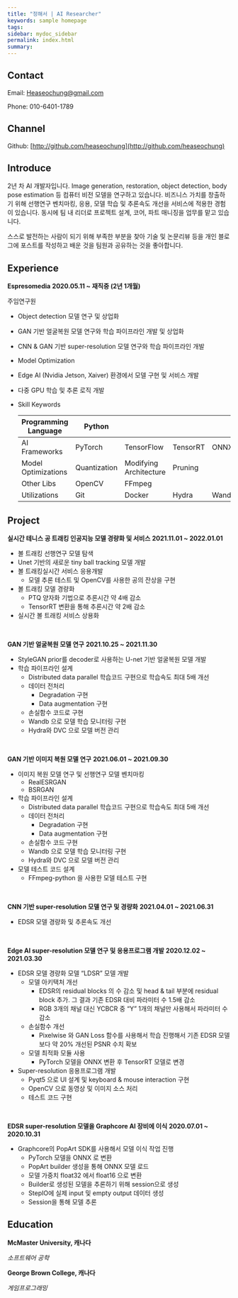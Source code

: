 ```yaml
---
title: "정해서 | AI Researcher"
keywords: sample homepage
tags: 
sidebar: mydoc_sidebar
permalink: index.html
summary: 
---
```


<!-- ![heaseo.jpeg](images/heaseo.jpeg) -->

## Contact

Email: Heaseochung@gmail.com

Phone: 010-6401-1789

## Channel

Github: [http://github.com/heaseochung](http://github.com/heaseochung)

<!-- Blog: [https://velog.io/@heaseo](https://velog.io/@heaseo) -->

## Introduce

2년 차 AI 개발자입니다. Image generation, restoration, object detection, body pose estimation 등 컴퓨터 비전 모델을 연구하고 있습니다. 비즈니스 가치를 창출하기 위해 선행연구 벤치마킹, 응용, 모델 학습 및 추론속도 개선을 서비스에 적용한 경험이 있습니다. 동시에 팀 내 리더로 프로젝트 설계, 코어, 파트 매니징을 업무를 맡고 있습니다.

스스로 발전하는 사람이 되기 위해 부족한 부분을 찾아 기술 및 논문리뷰 등을 개인 블로그에 포스트를 작성하고 배운 것을 팀원과 공유하는 것을 좋아합니다.

## Experience

**Espresomedia**
**2020.05.11 ~ 재직중 (2년 1개월)**

주임연구원

- Object detection 모델 연구 및 상업화
- GAN 기반 얼굴복원 모델 연구와 학습 파이프라인 개발 및 상업화
- CNN & GAN 기반 super-resolution 모델 연구와 학습 파이프라인 개발
- Model Optimization
- Edge AI (Nvidia Jetson, Xaiver) 환경에서 모델 구현 및 서비스 개발
- 다중 GPU 학습 및 추론 로직 개발
- Skill Keywords
    
    
    | Programming Language | Python |  |  |  |
    | --- | --- | --- | --- | --- |
    | AI Frameworks | PyTorch | TensorFlow | TensorRT | ONNX |
    | Model Optimizations | Quantization | Modifying Architecture | Pruning |  |
    | Other Libs | OpenCV | FFmpeg |  |  |
    | Utilizations | Git | Docker | Hydra | Wandb |

## Project

**실시간 테니스 공 트래킹 인공지능 모델 경량화 및 서비스**
**2021.11.01 ~ 2022.01.01**

- 볼 트래킹 선행연구 모델 탐색
- Unet 기반의 새로운 tiny ball tracking 모델 개발
- 볼 트래킹실시간 서비스 응용개발
    - 모델 추론 테스트 및 OpenCV를 사용한 공의 잔상을 구현
- 볼 트래킹 모델 경량화
    - PTQ 양자화 기법으로 추론시간 약 4배 감소
    - TensorRT 변환을 통해 추론시간 약 2배 감소
- 실시간 볼 트래킹 서비스 상용화

<br />

**GAN 기반 얼굴복원 모델 연구**
**2021.10.25 ~ 2021.11.30**

- StyleGAN prior를 decoder로 사용하는 U-net 기반 얼굴복원 모델 개발
- 학습 파이프라인 설계
    - Distributed data parallel 학습코드 구현으로 학습속도 최대 5배 개선
    - 데이터 전처리
        - Degradation 구현
        - Data augmentation 구현
    - 손실함수 코드로 구현
    - Wandb 으로 모델 학습 모니터링 구현
    - Hydra와 DVC 으로 모델 버전 관리

<br />

**GAN 기반 이미지 복원 모델 연구**
**2021.06.01 ~ 2021.09.30**

- 이미지 복원 모델 연구 및 선행연구 모델 벤치마킹
    - RealESRGAN
    - BSRGAN
- 학습 파이프라인 설계
    - Distributed data parallel 학습코드 구현으로 학습속도 최대 5배 개선
    - 데이터 전처리
        - Degradation 구현
        - Data augmentation 구현
    - 손실함수 코드 구현
    - Wandb 으로 모델 학습 모니터링 구현
    - Hydra와 DVC 으로 모델 버전 관리
- 모델 테스트 코드 설계
    - FFmpeg-python 을 사용한 모델 테스트 구현

<br />

**CNN 기반 super-resolution 모델 연구 및 경량화**
**2021.04.01 ~ 2021.06.31**

- EDSR 모델 경량화 및 추론속도 개선

<br />

**Edge AI super-resolution 모델 연구 및 응용프로그램 개발**
**2020.12.02 ~ 2021.03.30**

- EDSR 모델 경량화 모델 “LDSR” 모델 개발
    - 모델 아키택처 개선
        - EDSR의 residual blocks 의 수 감소 및 head & tail 부분에 residual block 추가. 그 결과 기존 EDSR 대비 파라미터 수 1.5배 감소
        - RGB 3개의 채널 대신 YCBCR 중 “Y” 1개의 채널만 사용해서 파라미터 수 감소
    - 손실함수 개선
        - Pixelwise 와 GAN Loss 함수를 사용해서 학습 진행해서 기존 EDSR 모델보다 약 20% 개선된 PSNR 수치 확보
    - 모델 최적화 모듈 사용
        - PyTorch 모델을 ONNX 변환 후 TensorRT 모델로 변경
- Super-resolution 응용프로그램 개발
    - Pyqt5 으로 UI 설계 및 keyboard & mouse interaction 구현
    - OpenCV 으로 동영상 및 이미지 소스 처리
    - 테스트 코드 구현

<br />

**EDSR super-resolution 모델을 Graphcore AI 장비에 이식**
**2020.07.01 ~ 2020.10.31**

- Graphcore의 PopArt SDK를 사용해서 모델 이식 작업 진행
    - PyTorch 모델을 ONNX 로 변환
    - PopArt builder 생성을 통해 ONNX 모델 로드
    - 모델 가중치 float32 에서 float16 으로 변환
    - Builder로 생성된 모델을 추론하기 위해 session으로 생성
    - StepIO에 실제 input 및 empty output 데이터 생성
    - Session을 통해 모델 추론

<!-- ## 개인 프로젝트

2022.01.01 ~

**Golf AI Coaching APP with Unity**

- 사용자의 key-points 및 골프 클럽 궤도 estimation 모델 연구
- 데이터 수집, 전처리, 학습 코드 구현
- ONNX를 이용한 Restful AI 추론서버 개발
- 추론서버에서 전달한 관절 및 클럽 궤도 위치정보를 유니티 클라이언트에서 구현 -->

## Education

**McMaster University, 캐나다**
<!-- **2022.01.10 ~ 2023.05.30** -->

*소프트웨어 공학*

**George Brown College, 캐나다**
<!-- *2017.09.01 ~ 2020.04.30* -->

*게임프로그래밍*

<!-- 
{% include note.html content="If you're cloning this theme, you're probably writing documentation of some kind. I have a blog on technical writing here called <a alt='technical writing blog' href='http://idratherbewriting.com'>I'd Rather Be Writing</a>. If you'd like to stay updated with the latest trends, best practices, and other methods for writing documentation, consider <a href='https://tinyletter.com/tomjoht'>subscribing</a>. I also have a site on <a href='http://idratherbewriting.com/learnapidoc'>writing API documentation</a>." %}

## Build the Theme

Follow these instructions to build the theme.

### 1. Download the theme

First, download or clone the theme from the [Github repo](https://github.com/tomjoht/documentation-theme-jekyll). Most likely you won't be pulling in updates once you start customizing the theme, so downloading the theme (instead of cloning it) probably makes the most sense. In Github, click the **Clone or download** button, and then click **Download ZIP**.

### 2. Install Jekyll

If you've never installed or run a Jekyll site locally on your computer, follow these instructions to install Jekyll:

* [Install Jekyll on Mac][mydoc_install_jekyll_on_mac]
* [Install Jekyll on Windows][mydoc_install_jekyll_on_windows]

### 3. Install Bundler

In case you haven't installed Bundler, install it:

```
gem install bundler
```

You'll want [Bundler](http://bundler.io/) to make sure all the Ruby gems needed work well with your project. Bundler sorts out dependencies and installs missing gems or matches up gems with the right versions based on gem dependencies.

### 4. Option 1: Build the Theme (*without* the github-pages gem) {#option1}

Use this option if you're not planning to publish your Jekyll site using [Github Pages](https://pages.github.com/).

Bundler's Gemfile specifies how project dependencies are managed. Although this project includes a Gemfile, this theme doesn't have any dependencies beyond core Jekyll. The Gemfile is used to list gems needed for publishing on Github Pages. **If you're not planning to have Github Pages build your Jekyll project, delete these two files from the theme's root directory:**

* Gemfile
* Gemfile.lock

If you've never run Jekyll on your computer (you can check with `jekyll --version`), you may need to install the jekyll gem:

```
gem install jekyll
```

Now run jekyll serve (first change directories (`cd`) to where you downloaded the project):

```
jekyll serve
```

### 4. Option 2: Build the Theme (*with* the github-pages gem) {#option2}

If you *are* in fact publishing on Github Pages, leave the Gemfile and Gemfile.lock files in the theme.The Gemfile tells Jekyll to use the github-pages gem. **However, note that you cannot use the normal `jekyll serve` command with this gem due to dependency conflicts between the latest version of Jekyll and Github Pages** (which are noted [briefly here](https://help.github.com/articles/setting-up-your-github-pages-site-locally-with-jekyll/)).

You need Bundler to resolve these dependency conflicts. Use Bundler to install all the needed Ruby gems:

```
bundle update
```

Then *always* use this command to build Jekyll:

```
bundle exec jekyll serve
```

If you want to shorten this long command, you can put this code in a file such as jekyll.sh (on a Mac) and then simply type `. jekyll.sh` to build Jekyll.

## Running the site in Docker

You can also use Docker to directly build and run the site on your local machine. Just clone the repo and run the following from your working dir:
```
docker-compose build --no-cache && docker-compose up
```
The site should now be running at [http://localhost:4000/](http://localhost:4000/).

This is perhaps the easiest way to see how your site would actually look.

## Configure the sidebar

There are several products in this theme. Each product uses a different sidebar. This is the essence of what makes this theme unique -- different sidebars for different product documentation. The idea is that when users are reading documentation for a specific product, the sidebar navigation should be specific to that product. (You can read more of my thoughts on why multiple sidebars are important in this [blog post](http://idratherbewriting.com/2016/03/23/release-of-documentation-theme-for-jekyll-50/).)

The top navigation usually remains the same, because it allows users to navigate across products. But the sidebar navigation adapts to the product.

In each page's frontmatter, you must specify the sidebar you want that page to use. Here's an example of the page frontmatter showing the sidebar property:

<pre>
---
title: Alerts
tags: [formatting]
keywords: notes, tips, cautions, warnings, admonitions
last_updated: July 3, 2016
summary: "You can insert notes, tips, warnings, and important alerts in your content. These notes are stored as shortcodes made available through the linksrefs.hmtl include."
<span class="red">sidebar: mydoc_sidebar</span>
permalink: mydoc_alerts
---
</pre>

The `sidebar: mydoc_sidebar` refers to the \_data/sidebars/mydoc_sidebar.yml file.

Note that your sidebar can only have 2 levels (expand the **Tag archives** option to see an example of the second level). Given that each product has its own sidebar, this depth should be sufficient (it's really like 3 levels). Deeper nesting goes against usability recommendations.

You can optionally turn off the sidebar on any page (e.g. landing pages). To turn off the sidebar for a page, you should set the page frontmatter tag as `hide_sidebar: true`.

If you don't declare a sidebar, the `home_sidebar` file gets used as the default because this is the default specified in the config file:

```yaml
-
  scope:
    path: ""
    type: "pages"
  values:
    layout: "page"
    comments: true
    search: true
    sidebar: home_sidebar
    topnav: topnav
```

If you want to set different sidebar defaults based on different folders for your pages, specify your defaults like this:

```
-
  scope:
    path: "pages/mydoc"
    type: "pages"
  values:
    layout: "page"
    comments: true
    search: true
    sidebar: mydoc_sidebar
    topnav: topnav
```

This would load the `mydoc_sidebar` for each file in **pages/mydoc**. You could set different defaults for different path scopes.

For more detail on the sidebar, see [Sidebar navigation][mydoc_sidebar_navigation].

## Top navigation

The top navigation works just like the sidebar. You can specify which topnav data file should load by adding a `topnav` property in your page, like this:

```yaml
topnav: topnav
```

Here the topnav refers to the `_data/topnav.yml` file.

Because most topnav options will be the same, the `_config.yml` file specifies the topnav file as a default:

```yaml
-
  scope:
    path: ""
    type: "pages"
  values:
    layout: "page"
    comments: true
    search: true
    sidebar: home_sidebar
    topnav: topnav
```

## Sidebar syntax

The sidebar data file uses a specific YAML syntax that you must follow. Follow the sample pattern shown in the theme, specically looking at `mydoc_sidebar.yml` as an example: Here's a code sample showing all levels:

```yaml
entries:
- title: sidebar
  product: Jekyll Doc Theme
  version: 6.0
  folders:
  - title: Overview
    output: web, pdf
    folderitems:

    - title: Get started
      url: /index.html
      output: web, pdf
      type: homepage

    - title: Introduction
      url: /mydoc_introduction.html
      output: web, pdf

  - title: Release Notes
    output: web, pdf
    folderitems:

    - title: 6.0 Release notes
      url: /mydoc_release_notes_60.html
      output: web, pdf

    - title: 5.0 Release notes
      url: /mydoc_release_notes_50.html
      output: web, pdf

  - title: Tag archives
    output: web
    folderitems:

    - title: Tag archives overview
      url: /mydoc_tag_archives_overview.html
      output: web

      subfolders:
      - title: Tag archive pages
        output: web
        subfolderitems:

        - title: Formatting pages
          url: /tag_formatting.html
          output: web

        - title: Navigation pages
          url: /tag_navigation.html
          output: web

        - title: Content types pages
          url: /tag_content_types.html
          output: web
```

Each `folder` or `subfolder` must contain a `title` and `output` property. Each `folderitem` or `subfolderitem` must contain a `title`, `url`, and `output` property.

The two outputs available are `web` and `pdf`. (Even if you aren't publishing PDF, you still need to specify `output: web`).

The YAML syntax depends on exact spacing, so make sure you follow the pattern shown in the sample sidebars. See my [YAML tutorial](mydoc_yaml_tutorial) for more details about how YAML works.

{% include note.html content="If you have just one character of spacing off, Jekyll won't build due to the YAML syntax error. You'll see an error message in your console that says \"Error ... did not find expected key while parsing a block mapping at line 22 column 5. Error: Run jekyll build --trace for more information.\" If you encounter this, it usually refers to incorrect indentation or spacing in the YAML file. See the example mydoc_sidebar.yml file to see where your formatting went wrong." %}

Each level must have at least one topic before the next level starts. You can't have a second level that contains multiple third levels without having at least one standalone topic in the second level. If you need a hierarchy that has a folder that contains other folders and no loose topics, use a blank `-` item like this:

```yaml
entries:
- title: sidebar
  product: Jekyll Doc Theme
  version: 6.0
  folders:
  - title: Overview
    output: web, pdf
    folderitems:

    -

  - title: Release Notes
    output: web, pdf
    folderitems:

    - title: 6.0 Release notes
      url: /mydoc_release_notes_60.html
      output: web, pdf

    - title: 5.0 Release notes
      url: /mydoc_release_notes_50.html
      output: web, pdf

  - title: Installation
    output: web, pdf
    folderitems:

    - title: About Ruby, Gems, Bundler, etc.
      url: /mydoc_about_ruby_gems_etc.html
      output: web, pdf

    - title: Install Jekyll on Mac
      url: /mydoc_install_jekyll_on_mac.html
      output: web, pdf

    - title: Install Jekyll on Windows
      url: /mydoc_install_jekyll_on_windows.html
      output: web, pdf
```

To accommodate the title page and table of contents in PDF outputs, each product sidebar must list these pages before any other:

```yaml
- title:
  output: pdf
  type: frontmatter
  folderitems:
  - title:
    url: /titlepage
    output: pdf
    type: frontmatter
  - title:
    url: /tocpage
    output: pdf
    type: frontmatter
```

Leave the output as `output: pdf` for these frontmatter pages so that they don't appear in the web output.

For more detail on the sidebar, see [Sidebar navigation][mydoc_sidebar_navigation] and [YAML tutorial][mydoc_yaml_tutorial].

## Comments

The theme integrates [Commento.io](https://commento.io/) for comments below pages and posts. (This commenting service doesn't inject controversial tracking ads like Disqus does.) You will need to Commento.io account + plan ($5/month) to authorize Commento with your domain (no other configuration should be required). If you don't want comments, in the \_config.yml file, change the `comments: true` properties (under `defaults`) to `comments: false` in every instance. Then in the commento.html include file (inside \_includes), the `{% raw %}{% unless page.comments == false %} ... {% endunless %}{% endraw %}` logic will not insert the Commentio form.

## Relative links and offline viewing

This theme uses relative links throughout so that you can view the site offline and not worry about which server or directory you're hosting it. It's common with tech docs to push content to an internal server for review prior to pushing the content to an external server for publication. Because of the need for seamless transferrence from one host to another, the site has to use relative links.

To view pages locally on your machine (without the Jekyll preview server), they need to have the `.html` extension. The `permalink` property in the page's frontmatter (without surrounding slashes) is what pushes the files into the root directory when the site builds.

## Page frontmatter

When you write pages, include these same frontmatter properties with each page:

```yaml
---
title: "Some title"
tags: [sample1, sample2]
keywords: keyword1, keyword2, keyword3
last_updated: Month day, year
summary: "optional summary here"
sidebar: sidebarname
permalink: filename.html
---
```

(You will customize the values for each of these properties, of course.)

For titles, surrounding the title in quotes is optional, but if you have a colon in the title, you must surround the title with quotation marks. If you have a quotation mark inside the title, escape it first with a backlash `\`.

Values for `keywords` get populated into the metadata of the page for SEO.

Values for `tags` must be defined in your \_data/tags.yml list. You also need a corresponding tag file inside the tags folder pages/tags/ that follows the same pattern as the other tag files shown in the tags folder. (Jekyll won't auto-create these tag files.)

If you don't want the mini-TOC to show on a page (such as for the homepage or landing pages), add `toc: false` in the frontmatter.

The `permalink` value should be the same as your filename and include the ".html" file extension.

For more detail, see [Pages][mydoc_pages].

## Where to store your documentation topics

You can store your files for each product inside subfolders following the pattern shown in the theme. For example, product1, product2, etc, can be stored in their own subfolders inside the \_pages directory. Inside \_pages, you can store your topics inside sub-subfolders or sub-sub-folders to your heart's content. When Jekyll builds your site, it will pull the topics into the root directory and use the permalink for the URL.

Note that product1, product2, and mydoc are all just sample content to demonstrate how to add multiple products into the theme. You can freely delete that content.

For more information, see [Pages][mydoc_pages] and [Posts][mydoc_posts].

## Configure the top navigation

The top navigation bar's menu items are set through the \_data/topnav.yml file. Use the top navigation bar to provide links for navigating from one product to another, or to navigate to external resources.

For external URLs, use `external_url` in the item property, as shown in the example topnav.yml file. For internal links, use `url` the same was you do in the sidebar data files.

Note that the topnav has two sections: `topnav` and `topnav_dropdowns`. The topnav section contains single links, while the `topnav_dropdowns` section contains dropdown menus. The two sections are independent of each other.

## Generating PDF

If you want to generate PDF, you'll need a license for [Prince XML](http://www.princexml.com/). You will also need to [install Prince](http://www.princexml.com/doc/installing/).  You can generate PDFs by product (but not for every product on the site combined together into one massive PDF). Prince will work even without a license, but it will imprint a small Prince image on the first page, and you're supposed to buy the license to use it.

If you're on Windows, install [Git Bash client](https://git-for-windows.github.io/) rather than using the default Windows command prompt.

Open up the css/printstyles.css file and customize the email address (`youremail@domain.com`) that is listed there. This email address appears in the bottom left footer of the PDF output. You'll also need to create a PDF configuration file following the examples shown in the pdfconfigs folder, and also customize some build scripts following the same pattern shown in the root: pdf-product1.sh

See the section on [Generating PDFs][mydoc_generating_pdfs] for more details about setting the theme up for this output.

## Blogs / News

For blog posts, create your markdown files in the \_posts folder following the sample formats. Post file names always begin with the date (YYYY-MM-DD-title).

The news/news.html file displays the posts, and the news_archive.html file shows a yearly history of posts. In documentation, you might use the news to highlight product features outside of your documentation, or to provide release notes and other updates.

See [Posts][mydoc_posts] for more information.

## Markdown

This theme uses [kramdown markdown](http://kramdown.gettalong.org/). kramdown is similar to Github-flavored Markdown, except that when you have text that intercepts list items, the spacing of the intercepting text must align with the spacing of the first character after the space of a numbered list item. Basically, with your list item numbering, use two spaces after the dot in the number, like this:

```
1.  First item
2.  Second item
3.  Third item
```

When you want to insert paragraphs, notes, code snippets, or other matter in between the list items, use four spaces to indent. The four spaces will line up with the first letter of the list item (the <b>F</b>irst or <b>S</b>econd or <b>T</b>hird).

```
1.  First item

    ```
    alert("hello");
    ```

2.  Second item

    Some pig!

3.  Third item
```

See the topics under "Formatting" in the sidebar for more information.

## Automated links

If you want to use an automated system for managing links, see [Automated Links][mydoc_hyperlinks.html#automatedlinks]. This approach automatically creates a list of Markdown references to simplify linking.

## Other instructions

The content here is just a getting started guide only. For other details in working with the theme, see the various sections in the sidebar.

{% include links.html %} -->
